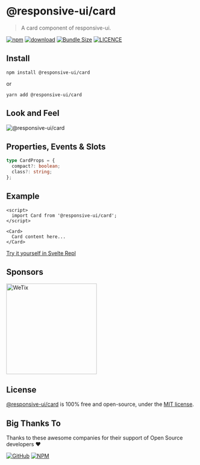 # @responsive-ui/card

> A card component of responsive-ui.

<p>

[![npm](https://img.shields.io/npm/v/@responsive-ui/card.svg)](https://www.npmjs.com/package/@responsive-ui/card)
[![download](https://img.shields.io/npm/dw/@responsive-ui/card.svg)](https://www.npmjs.com/package/@responsive-ui/card)
[![Bundle Size](https://badgen.net/bundlephobia/minzip/%40responsive-ui%2Fcard)](https://bundlephobia.com/result?p=@responsive-ui/card)
[![LICENCE](https://img.shields.io/github/license/wetix/responsive-ui)](https://github.com/wetix/responsive-ui/blob/master/LICENSE)

</p>

## Install

```console
npm install @responsive-ui/card
```

or

```console
yarn add @responsive-ui/card
```

## Look and Feel

<img src="https://user-images.githubusercontent.com/28108597/104024747-8f245c80-51fe-11eb-959f-34c879828373.png"
alt="@responsive-ui/card" />

## Properties, Events & Slots

```ts
type CardProps = {
  compact?: boolean;
  class?: string;
};
```

## Example

```svelte
<script>
  import Card from '@responsive-ui/card';
</script>

<Card>
  Card content here...
</Card>
```

[Try it yourself in Svelte Repl](https://svelte.dev/repl/32edf1b8b1a64be789c567980d5a5240?version=latest)

## Sponsors

<img src="https://asset.wetix.my/images/logo/wetix.png" alt="WeTix" width="240px">

## License

[@responsive-ui/card](https://github.com/wetix/responsive-ui/tree/master/components/card) is 100% free and open-source, under the [MIT license](https://github.com/wetix/responsive-ui/blob/master/LICENSE).

## Big Thanks To

Thanks to these awesome companies for their support of Open Source developers ❤

[![GitHub](https://jstools.dev/img/badges/github.svg)](https://github.com/open-source)
[![NPM](https://jstools.dev/img/badges/npm.svg)](https://www.npmjs.com/)
